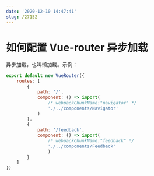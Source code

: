 ```yaml
---
date: '2020-12-10 14:47:41'
slug: /27152
---
```


# 如何配置 Vue-router 异步加载

异步加载，也叫懒加载。示例：

``` js 
export default new VueRouter({
    routes: [
        {
            path: '/',
            component: () => import(
                /* webpackChunkName:"navigator" */
                './../components/Navigator'
            )
        },
        {
            path: '/feedback',
            component: () => import(
                /* webpackChunkName:"feedback" */
                './../components/Feedback'
                )
        }
    ]
})
```
 
 
 
 
 
 
 
 
 
 
 
 
 
 
 
 
 
 
 
 
 
 
 
 
 
